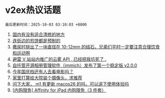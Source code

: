 # v2ex热议话题

`最后更新时间：2025-10-03 03:10:03 +0800`

1. [国内有没有适合清修的地方](https://www.v2ex.com/t/1163111)
1. [连街边的煎饼都是预制的](https://www.v2ex.com/t/1163112)
1. [撒尿时排出了一块直径在 10-12mm 的结石，兄弟们平时一定要注意合理饮食和运动啊](https://www.v2ex.com/t/1163103)
1. [避雷 V 站站内推广的云雾 API , 已经把我坑死了 .](https://www.v2ex.com/t/1163131)
1. [自托管开源相册管理软件（immich）发布了第一个稳定版 v2.0.0](https://www.v2ex.com/t/1163110)
1. [今年国庆档还有人去看电影吗？](https://www.v2ex.com/t/1163132)
1. [家里打算给大院装个摄像头，求推荐](https://www.v2ex.com/t/1163121)
1. [问下大家， m1 有更新 macos26 的吗，可以讲下使用体验吗](https://www.v2ex.com/t/1163173)
1. [[内购限免] Affinity for iPad 内购限免（3 件套）](https://www.v2ex.com/t/1163129)

